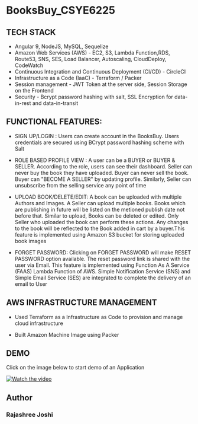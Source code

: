 # BooksBuy_CSYE6225

## TECH STACK

- Angular 9, NodeJS, MySQL, Sequelize
- Amazon Web Services (AWS) - EC2, S3, Lambda Function,RDS, Route53, SNS, SES, Load Balancer, Autoscaling, CloudDeploy, CodeWatch 
- Continuous Integration and Continuous Deployment (CI/CD) - CircleCI 
- Infrastructure as a Code (IaaC) - Terraform / Packer
- Session management - JWT Token at the server side, Session Storage on the Frontend
- Security - Bcrypt password hashing with salt, SSL Encryption for data-in-rest and data-in-transit

## FUNCTIONAL FEATURES:
- SIGN UP/LOGIN : Users can create account in the BooksBuy. Users credentials are secured using BCrypt password hashing scheme with Salt

- ROLE BASED PROFILE VIEW : A user can be a BUYER or BUYER & SELLER. According to the role, users can see their dashboard. Seller can never buy the book they have                               uploaded. Buyer can never sell the book. Buyer can "BECOME A SELLER" by updating profile. Similarly, Seller can unsubscribe from the                                 selling service any point of time

- UPLOAD BOOK/DELETE/EDIT: A book can be uploaded with multiple Authors and Images. A Seller can upload multiple books. Books which are publishing in future will be                            listed on the metioned publish date not before that. Similar to upload, Books can be deleted or edited. Only Seller who uploaded the book                            can perform these actions. Any changes to the book will be reflected to the Book added in cart by a buyer.This feature is implemented                                using Amazon S3 bucket for storing uploaded book images

- FORGET PASSWORD: Clicking on FORGET PASSWORD will make RESET PASSWORD option available. The reset password link is shared with the user via Email. This feature is                    implemented using Function As A Service (FAAS) Lambda Function of AWS. Simple Notification Service (SNS) and Simple Email Service (SES) are                          integrated to complete the delivery of an email to User

## AWS INFRASTRUCTURE MANAGEMENT
- Used Terraform as a Infrastructure as Code to provision and manage cloud infrastructure

- Built Amazon Machine Image using Packer

## DEMO

Click on the image below to start demo of an Application

[![Watch the video](https://img.youtube.com/vi/e_YWE55_QaM/0.jpg)](https://youtu.be/e_YWE55_QaM)

## Author
### Rajashree Joshi
